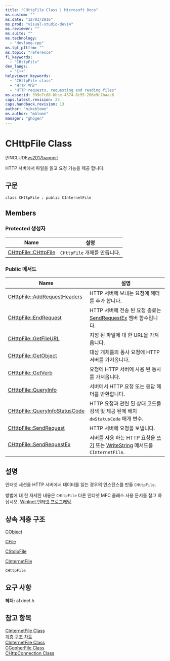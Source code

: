```yaml
---
title: "CHttpFile Class | Microsoft Docs"
ms.custom: ""
ms.date: "12/03/2016"
ms.prod: "visual-studio-dev14"
ms.reviewer: ""
ms.suite: ""
ms.technology: 
  - "devlang-cpp"
ms.tgt_pltfrm: ""
ms.topic: "reference"
f1_keywords: 
  - "CHttpFile"
dev_langs: 
  - "C++"
helpviewer_keywords: 
  - "CHttpFile class"
  - "HTTP 파일"
  - "HTTP requests, requesting and reading files"
ms.assetid: 399e7c68-bbce-4374-8c55-206e9c7baac6
caps.latest.revision: 23
caps.handback.revision: 13
author: "mikeblome"
ms.author: "mblome"
manager: "ghogen"
---
```

# CHttpFile Class
[!INCLUDE[vs2017banner](../../assembler/inline/includes/vs2017banner.md)]

HTTP 서버에서 파일을 읽고 요청 기능을 제공 합니다.  
  
## 구문  
  
```  
class CHttpFile : public CInternetFile  
```  
  
## Members  
  
### Protected 생성자  
  
|Name|설명|  
|----------|--------|  
|[CHttpFile::CHttpFile](../Topic/CHttpFile::CHttpFile.md)|`CHttpFile` 개체를 만듭니다.|  
  
### Public 메서드  
  
|Name|설명|  
|----------|--------|  
|[CHttpFile::AddRequestHeaders](../Topic/CHttpFile::AddRequestHeaders.md)|HTTP 서버에 보내는 요청에 헤더를 추가 합니다.|  
|[CHttpFile::EndRequest](../Topic/CHttpFile::EndRequest.md)|HTTP 서버에 전송 된 요청 종료는  [SendRequestEx](../Topic/CHttpFile::SendRequestEx.md) 멤버 함수입니다.|  
|[CHttpFile::GetFileURL](../Topic/CHttpFile::GetFileURL.md)|지정 된 파일에 대 한 URL을 가져옵니다.|  
|[CHttpFile::GetObject](../Topic/CHttpFile::GetObject.md)|대상 개체를의 동사 요청에 HTTP 서버를 가져옵니다.|  
|[CHttpFile::GetVerb](../Topic/CHttpFile::GetVerb.md)|요청에 HTTP 서버에 사용 된 동사를 가져옵니다.|  
|[CHttpFile::QueryInfo](../Topic/CHttpFile::QueryInfo.md)|서버에서 HTTP 요청 또는 응답 헤더를 반환합니다.|  
|[CHttpFile::QueryInfoStatusCode](../Topic/CHttpFile::QueryInfoStatusCode.md)|HTTP 요청과 관련 된 상태 코드를 검색 및 제공 된에 배치 `dwStatusCode` 매개 변수.|  
|[CHttpFile::SendRequest](../Topic/CHttpFile::SendRequest.md)|HTTP 서버에 요청을 보냅니다.|  
|[CHttpFile::SendRequestEx](../Topic/CHttpFile::SendRequestEx.md)|서버를 사용 하는 HTTP 요청을  [쓰기](../Topic/CInternetFile::Write.md) 또는  [WriteString](../Topic/CInternetFile::WriteString.md) 메서드를 `CInternetFile`.|  
  
## 설명  
 인터넷 세션을 HTTP 서버에서 데이터를 읽는 경우의 인스턴스를 만들 `CHttpFile`.  
  
 방법에 대 한 자세한 내용은 `CHttpFile` 다른 인터넷 MFC 클래스 사용 문서를 참고 하십시오.  [WinInet 인터넷 프로그래밍](../../mfc/win32-internet-extensions-wininet.md).  
  
## 상속 계층 구조  
 [CObject](../../mfc/reference/cobject-class.md)  
  
 [CFile](../../mfc/reference/cfile-class.md)  
  
 [CStdioFile](../../mfc/reference/cstdiofile-class.md)  
  
 [CInternetFile](../../mfc/reference/cinternetfile-class.md)  
  
 `CHttpFile`  
  
## 요구 사항  
 **헤더:**  afxinet.h  
  
## 참고 항목  
 [CInternetFile Class](../../mfc/reference/cinternetfile-class.md)   
 [계층 구조 차트](../../mfc/hierarchy-chart.md)   
 [CInternetFile Class](../../mfc/reference/cinternetfile-class.md)   
 [CGopherFile Class](../../mfc/reference/cgopherfile-class.md)   
 [CHttpConnection Class](../../mfc/reference/chttpconnection-class.md)